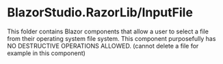 ﻿# BlazorStudio.RazorLib/InputFile
This folder contains Blazor components that allow a user to select a file from their operating system file system. This component purposefully has NO DESTRUCTIVE OPERATIONS ALLOWED. (cannot delete a file for example in this component)